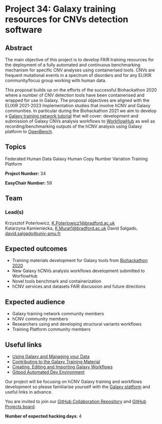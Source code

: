 # Project 34: Galaxy training resources for CNVs detection software

## Abstract

The main objective of this project is to develop FAIR training resources for the deployment of a fully automated and continuous benchmarking mechanism for specific CNV analyses using containerised tools. CNVs are frequent mutational events in a spectrum of disorders and for any ELIXIR community/focus group working with human data.

This proposal builds up on the efforts of the successful Biohackathon 2020 where a number of CNV detection tools have been containerised and wrapped for use in Galaxy. The proposal objectives are aligned with the ELIXIR 2021-2023 Implementation studies that involve hCNV and Galaxy communities. In particular during the Biohackathon 2021 we aim to develop a [Galaxy training network tutorial](https://training.galaxyproject.org) that will cover: development and submission of Galaxy CNVs analysis workflows to [WorkflowHub](https://workflowhub.eu) as well as recording/benchmarking outputs of the hCNV analysis using Galaxy platform to [OpenBench](https://openebench.bsc.es).

## Topics

Federated Human Data
Galaxy
Human Copy Number Variation
Training Platform

**Project Number:** 34



**EasyChair Number:** 59

## Team

### Lead(s)

Krzysztof Poterlowicz, K.Poterlowicz1@bradford.ac.uk\
Katarzyna Kamieniecka, K.Murat1@bradford.ac.uk
David Salgado, david.salgado@univ-amu.fr

## Expected outcomes

- Training materials development for Galaxy tools from [Biohackathon 2020](https://galaxyproject.eu/posts/2021/01/30/cnv-and-vc-updates/) 
- New Galaxy hCNVs analysis workflows development submitted to WorflowHub
- Novel tools benchmark and containerization
- hCNV services and datasets FAIR discussion and future directions 

## Expected audience

- Galaxy training network community members
- hCNV community members
- Researchers using and developing structural variants workflows
- Training Platform community members

## Useful links

- [Using Galaxy and Managing your Data](https://training.galaxyproject.org/training-material/topics/galaxy-interface/)
- [Contributing to the Galaxy Training Material](https://training.galaxyproject.org/training-material/topics/contributing/)
- [Creating, Editing and Importing Galaxy Workflows](https://training.galaxyproject.org/training-material/topics/galaxy-interface/tutorials/workflow-editor/tutorial.html)
- [Gitpod Automated Dev Environment](https://www.gitpod.io)

Our project will be focusing on hCNV Galaxy training and workflows development so please familiarise yourself with the [Galaxy platform](https://usegalaxy.eu) and useful links in advance. 

You are invited to join our [GitHub Collaboration Repository](https://github.com/kpbioteam/training-material/tree/project34) and [GitHub Projects board](https://github.com/users/kpbioteam/projects/4). 

**Number of expected hacking days**: 4

